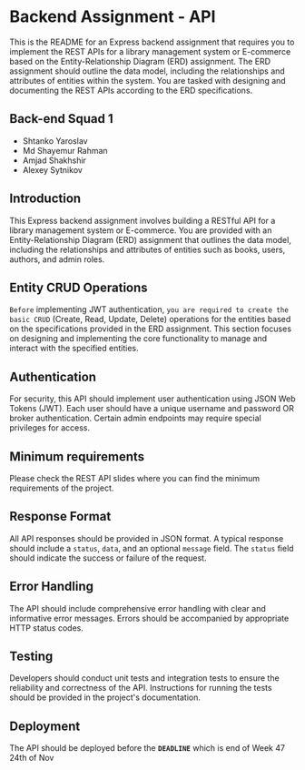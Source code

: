 # Backend Assignment - API

This is the README for an Express backend assignment that requires you to implement the REST APIs for a library management system or E-commerce based on the Entity-Relationship Diagram (ERD) assignment. The ERD assignment should outline the data model, including the relationships and attributes of entities within the system. You are tasked with designing and documenting the REST APIs according to the ERD specifications.

## Back-end Squad 1

- Shtanko Yaroslav
- Md Shayemur Rahman
- Amjad Shakhshir
- Alexey Sytnikov

## Introduction

This Express backend assignment involves building a RESTful API for a library management system or E-commerce. You are provided with an Entity-Relationship Diagram (ERD) assignment that outlines the data model, including the relationships and attributes of entities such as books, users, authors, and admin roles.

## Entity CRUD Operations

`Before` implementing JWT authentication, `you are required to create the basic CRUD` (Create, Read, Update, Delete) operations for the entities based on the specifications provided in the ERD assignment. This section focuses on designing and implementing the core functionality to manage and interact with the specified entities.

## Authentication

For security, this API should implement user authentication using JSON Web Tokens (JWT). Each user should have a unique username and password OR broker authentication. Certain admin endpoints may require special privileges for access.

## Minimum requirements

Please check the REST API slides where you can find the minimum requirements of the project.

## Response Format

All API responses should be provided in JSON format. A typical response should include a `status`, `data`, and an optional `message` field. The `status` field should indicate the success or failure of the request.

## Error Handling

The API should include comprehensive error handling with clear and informative error messages. Errors should be accompanied by appropriate HTTP status codes.

## Testing

Developers should conduct unit tests and integration tests to ensure the reliability and correctness of the API. Instructions for running the tests should be provided in the project's documentation.

## Deployment

The API should be deployed before the **`DEADLINE`** which is end of Week 47 24th of Nov
